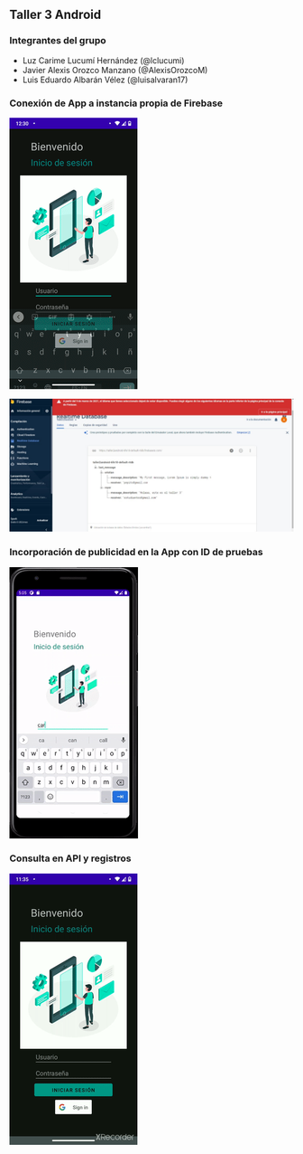 ## Taller 3 Android

### Integrantes del grupo
- Luz Carime Lucumí Hernández (@lclucumi)
- Javier Alexis Orozco Manzano (@AlexisOrozcoM)
- Luis Eduardo Albarán Vélez (@luisalvaran17)

### Conexión de App a instancia propia de Firebase
![](GIFFireBase.gif)

<p align="center">
  <img src="FirebaseEvidence.jpeg">
</p>

### Incorporación de publicidad en la App con ID de pruebas
![](GIFPublicidad.gif)

### Consulta en API y registros
![](GIFAPI.gif)
